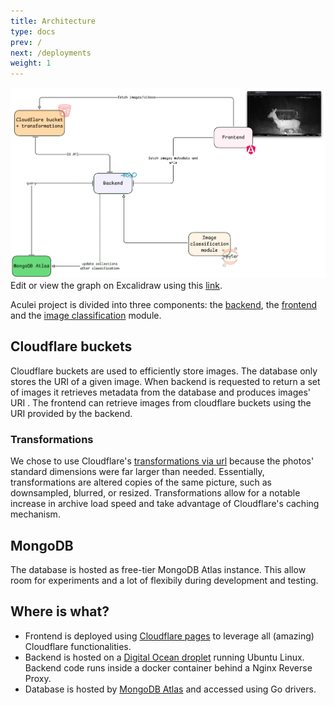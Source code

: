 ```yaml
---
title: Architecture
type: docs
prev: /
next: /deployments
weight: 1
---
```


![excali](excali.webp)
Edit or view the graph on Excalidraw using this [link](https://excalidraw.com/#json=-bW_xg-MqICFKOrtt7pIw,wIi6CyngwtC0LelmDbHNyQ).

Aculei project is divided into three components: the [backend](components/backend), the [frontend](components/frontend) and the [image classification](components/ai) module.

## Cloudflare buckets

Cloudflare buckets are used to efficiently store images. The database only stores the URI of a given image. When backend is requested to return a set of images it retrieves metadata from the database and produces images' URI . The frontend can retrieve images from cloudflare buckets using the URI provided by the backend.

### Transformations

We chose to use Cloudflare's [transformations via url](https://developers.cloudflare.com/images/transform-images/transform-via-url/) because the photos' standard dimensions were far larger than needed. Essentially, transformations are altered copies of the same picture, such as downsampled, blurred, or resized. Transformations allow for a notable increase in archive load speed and take advantage of Cloudflare's caching mechanism.

## MongoDB

The database is hosted as free-tier MongoDB Atlas instance. This allow room for experiments and a lot of flexibily during development and testing.

## Where is what?

- Frontend is deployed using [Cloudflare pages](https://pages.cloudflare.com/) to leverage all (amazing) Cloudflare functionalities.
- Backend is hosted on a [Digital Ocean droplet](https://www.digitalocean.com/products/droplets) running Ubuntu Linux. Backend code runs inside a docker container behind a Nginx Reverse Proxy.
- Database is hosted by [MongoDB Atlas](https://www.mongodb.com/lp/cloud/atlas/try4-reg) and accessed using Go drivers.
